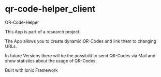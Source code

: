 # qr-code-helper_client
QR-Code-Helper

This App is part of a research project.

The App allows you to create dynamic QR-Codes and link them to changing URLs.

In future Versions there will be the possibilit to send QR-Codes via Mail and show statistics about the usage of QR-Codes.

Built with Ionic Framework
